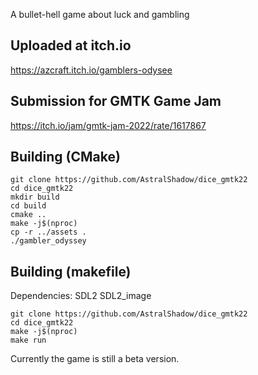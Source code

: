 A bullet-hell game about luck and gambling

## Uploaded at itch.io
https://azcraft.itch.io/gamblers-odysee

## Submission for GMTK Game Jam
https://itch.io/jam/gmtk-jam-2022/rate/1617867

## Building (CMake)

    git clone https://github.com/AstralShadow/dice_gmtk22
    cd dice_gmtk22
    mkdir build
    cd build
    cmake ..
    make -j$(nproc)
    cp -r ../assets .
    ./gambler_odyssey

## Building (makefile)
Dependencies: SDL2 SDL2\_image

    git clone https://github.com/AstralShadow/dice_gmtk22
    cd dice_gmtk22
    make -j$(nproc)
    make run

Currently the game is still a beta version.
